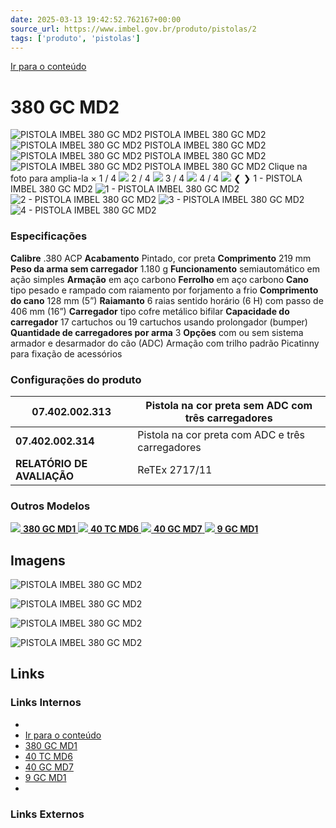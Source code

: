 ```yaml
---
date: 2025-03-13 19:42:52.762167+00:00
source_url: https://www.imbel.gov.br/produto/pistolas/2
tags: ['produto', 'pistolas']
---
```


[](https://www.imbel.gov.br/produto/pistolas/2)
[Ir para o conteúdo](https://www.imbel.gov.br/produto/pistolas/2#conteudo)
# 380 GC MD2
![PISTOLA IMBEL 380 GC MD2 ](https://www.imbel.gov.br/storage/produto/2-1675427784.png)
PISTOLA IMBEL 380 GC MD2 
![PISTOLA IMBEL 380 GC MD2 ](https://www.imbel.gov.br/storage/produto/2-1675427798.png)
PISTOLA IMBEL 380 GC MD2 
![PISTOLA IMBEL 380 GC MD2 ](https://www.imbel.gov.br/storage/produto/2-1675427809.png)
PISTOLA IMBEL 380 GC MD2 
![PISTOLA IMBEL 380 GC MD2 ](https://www.imbel.gov.br/storage/produto/2-1675427818.jpg)
PISTOLA IMBEL 380 GC MD2 
Clique na foto para amplia-la 
×
1 / 4
![](https://www.imbel.gov.br/storage/produto/2-1675427784.png)
2 / 4
![](https://www.imbel.gov.br/storage/produto/2-1675427798.png)
3 / 4
![](https://www.imbel.gov.br/storage/produto/2-1675427809.png)
4 / 4
![](https://www.imbel.gov.br/storage/produto/2-1675427818.jpg)
❮ ❯
1 - PISTOLA IMBEL 380 GC MD2 
![1 - PISTOLA IMBEL 380 GC MD2  ](https://www.imbel.gov.br/storage/produto/2-1675427784.png)
![2 - PISTOLA IMBEL 380 GC MD2  ](https://www.imbel.gov.br/storage/produto/2-1675427798.png)
![3 - PISTOLA IMBEL 380 GC MD2  ](https://www.imbel.gov.br/storage/produto/2-1675427809.png)
![4 - PISTOLA IMBEL 380 GC MD2  ](https://www.imbel.gov.br/storage/produto/2-1675427818.jpg)
### Especificações
**Calibre**
.380 ACP
**Acabamento**
Pintado, cor preta
**Comprimento**
219 mm
**Peso da arma sem carregador**
1.180 g
**Funcionamento**
semiautomático em ação simples
**Armação**
em aço carbono
**Ferrolho**
em aço carbono
**Cano**
tipo pesado e rampado com raiamento por forjamento a frio
**Comprimento do cano**
128 mm (5”)
**Raiamanto**
6 raias sentido horário (6 H) com passo de 406 mm (16”)
**Carregador**
tipo cofre metálico bifilar
**Capacidade do carregador**
17 cartuchos ou 19 cartuchos usando prolongador (bumper)
**Quantidade de carregadores por arma**
3
**Opções**
com ou sem sistema armador e desarmador do cão (ADC) Armação com trilho padrão Picatinny para fixação de acessórios
### Configurações do produto
**07.402.002.313** | Pistola na cor preta sem ADC com três carregadores  
---|---  
**07.402.002.314** | Pistola na cor preta com ADC e três carregadores  
**RELATÓRIO DE AVALIAÇÃO** | ReTEx 2717/11  
### Outros Modelos
[ ![](https://www.imbel.gov.br/storage/produto/1-1675427017.png) **380 GC MD1** ](https://www.imbel.gov.br/produto/pistolas/1)
[ ![](https://www.imbel.gov.br/storage/produto/4-1675429086.png) **40 TC MD6** ](https://www.imbel.gov.br/produto/pistolas/4)
[ ![](https://www.imbel.gov.br/storage/produto/5-1675429836.png) **40 GC MD7** ](https://www.imbel.gov.br/produto/pistolas/5)
[ ![](https://www.imbel.gov.br/storage/produto/9-1675684712.png) **9 GC MD1** ](https://www.imbel.gov.br/produto/pistolas/9)
[ ](https://www.imbel.gov.br/produto/pistolas/2#home)


## Imagens

![PISTOLA IMBEL 380 GC MD2  ](https://www.imbel.gov.br/storage/produto/2-1675427784.png)

![PISTOLA IMBEL 380 GC MD2  ](https://www.imbel.gov.br/storage/produto/2-1675427798.png)

![PISTOLA IMBEL 380 GC MD2  ](https://www.imbel.gov.br/storage/produto/2-1675427809.png)

![PISTOLA IMBEL 380 GC MD2  ](https://www.imbel.gov.br/storage/produto/2-1675427818.jpg)



## Links

### Links Internos

- [](https://www.imbel.gov.br/produto/pistolas/2)
- [Ir para o conteúdo](https://www.imbel.gov.br/produto/pistolas/2#conteudo)
- [380 GC MD1](https://www.imbel.gov.br/produto/pistolas/1)
- [40 TC MD6](https://www.imbel.gov.br/produto/pistolas/4)
- [40 GC MD7](https://www.imbel.gov.br/produto/pistolas/5)
- [9 GC MD1](https://www.imbel.gov.br/produto/pistolas/9)
- [](https://www.imbel.gov.br/produto/pistolas/2#home)

### Links Externos


